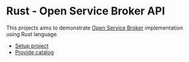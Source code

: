 Rust - Open Service Broker API
===

This projects aims to demonstrate [Open Service Broker](https://www.openservicebrokerapi.org/) implementation using Rust language.

* [Setup project](part-01.md)
* [Provide catalog](part-02.md)
